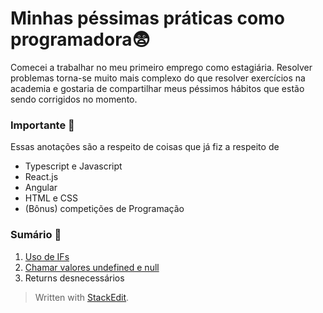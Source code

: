 # Minhas péssimas práticas como programadora😨
Comecei a trabalhar no meu primeiro emprego como estagiária. Resolver problemas torna-se muito mais complexo do que resolver exercícios na academia e gostaria de compartilhar meus péssimos hábitos que estão sendo corrigidos no momento.

### Importante 📝
 Essas anotações são a respeito de coisas que já fiz a respeito de
 - Typescript e Javascript
 - React.js
 - Angular 
 - HTML e CSS
 - (Bônus) competições de Programação
 
### Sumário 🔖
1. [Uso de IFs](https://github.com/NatSatie/TechNotes/blob/main/badPractises/part1.md)
2. [Chamar valores undefined e null](https://github.com/NatSatie/TechNotes/blob/main/badPractises/part2.md)
3. Returns desnecessários

> Written with [StackEdit](https://stackedit.io/).
